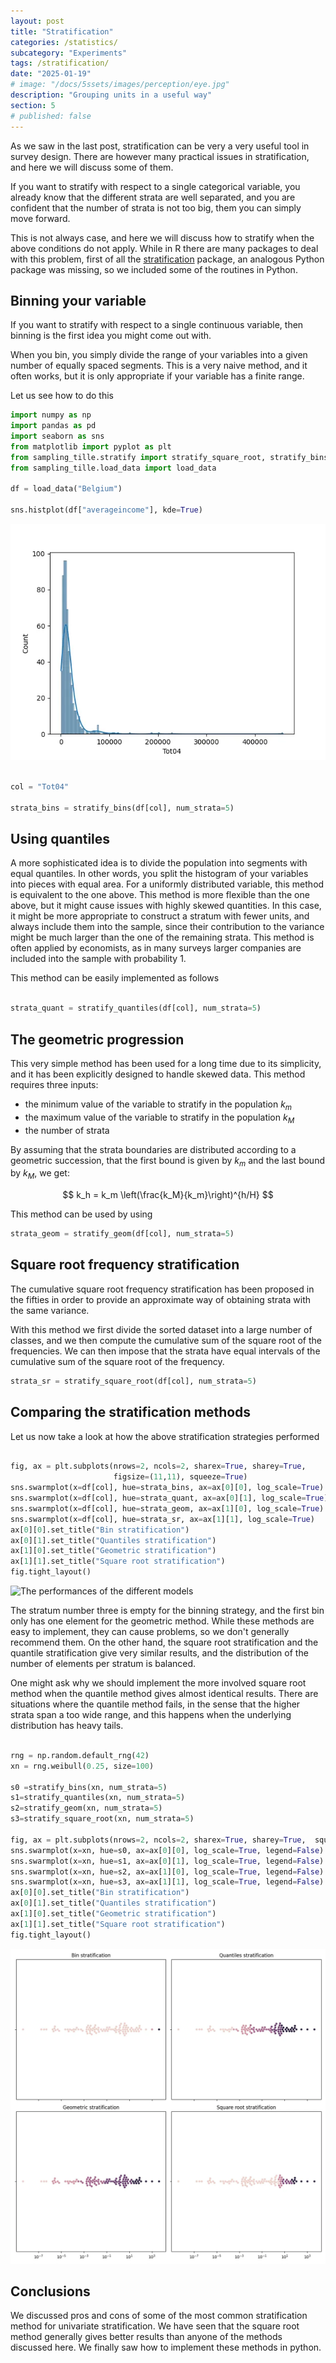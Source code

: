 ```yaml
---
layout: post
title: "Stratification"
categories: /statistics/
subcategory: "Experiments"
tags: /stratification/
date: "2025-01-19"
# image: "/docs/5ssets/images/perception/eye.jpg"
description: "Grouping units in a useful way"
section: 5
# published: false
---
```


As we saw in the last post, stratification can be very a
very useful tool in survey design.
There are however many practical issues in stratification,
and here we will discuss some of them.

If you want to stratify with respect to a single categorical variable,
you already know that the different strata are well separated,
and you are confident that the number of strata is not too big,
them you can simply move forward.

This is not always case, and here we will discuss how to stratify
when the above conditions do not apply.
While in R there are many packages to deal with this problem,
first of all the [stratification](
https://cran.r-project.org/web/packages/stratification/index.html) package,
an analogous Python package was missing, so we included some
of the routines in Python.

## Binning your variable

If you want to stratify with respect to a single continuous
variable, then binning is the first idea you might come
out with.

When you bin, you simply divide the range of your variables into
a given number of equally spaced segments.
This is a very naive method, and it often works, but
it is only appropriate if your variable has a finite
range.

Let us see how to do this

```python
import numpy as np
import pandas as pd
import seaborn as sns
from matplotlib import pyplot as plt
from sampling_tille.stratify import stratify_square_root, stratify_bins, stratify_geom, stratify_quantiles
from sampling_tille.load_data import load_data

df = load_data("Belgium")

sns.histplot(df["averageincome"], kde=True)
```

![The input data](/docs/assets/images/statistics/stratification/averageincome.webp)

```python

col = "Tot04"

strata_bins = stratify_bins(df[col], num_strata=5)
```
## Using quantiles

A more sophisticated idea is to divide the population
into segments with equal quantiles. In other words, you
split the histogram of your variables into pieces with equal area.
For a uniformly distributed variable, this method is equivalent
to the one above.
This method is more flexible than the one above, but
it might cause issues with highly skewed quantities.
In this case, it might be more appropriate to construct a 
stratum with fewer units, and always include them 
into the sample, since their contribution to the variance
might be much larger than the one of the remaining strata.
This method is often applied by economists, as
in many surveys larger companies are included into the sample
with probability 1.

This method can be easily implemented as follows

```python

strata_quant = stratify_quantiles(df[col], num_strata=5)

```

## The geometric progression

This very simple method has been used for a long time due to its simplicity,
and it has been explicitly designed to handle skewed data.
This method requires three inputs:
- the minimum value of the variable to stratify in the population $k_m$
- the maximum value of the variable to stratify in the population $k_M$
- the number of strata

By assuming that the strata boundaries are distributed
according to a geometric succession, that the first bound is given
by $k_m$ and the last bound by $k_M$, we get:

$$
k_h = k_m \left(\frac{k_M}{k_m}\right)^{h/H}
$$

This method can be used by using

```python
strata_geom = stratify_geom(df[col], num_strata=5)
```

## Square root frequency stratification

The cumulative square root frequency stratification has been
proposed in the fifties in order to provide an approximate
way of obtaining strata with the same variance.

With this method we first divide the sorted dataset into a large number of
classes, and we then compute the cumulative sum of the square
root of the frequencies.
We can then impose that the strata have equal intervals of the cumulative
sum of the square root of the frequency.

```python
strata_sr = stratify_square_root(df[col], num_strata=5)
```

## Comparing the stratification methods

Let us now take a look at how the above stratification
strategies performed

```python

fig, ax = plt.subplots(nrows=2, ncols=2, sharex=True, sharey=True,
                       figsize=(11,11), squeeze=True)
sns.swarmplot(x=df[col], hue=strata_bins, ax=ax[0][0], log_scale=True)
sns.swarmplot(x=df[col], hue=strata_quant, ax=ax[0][1], log_scale=True)
sns.swarmplot(x=df[col], hue=strata_geom, ax=ax[1][0], log_scale=True)
sns.swarmplot(x=df[col], hue=strata_sr, ax=ax[1][1], log_scale=True)
ax[0][0].set_title("Bin stratification")
ax[0][1].set_title("Quantiles stratification")
ax[1][0].set_title("Geometric stratification")
ax[1][1].set_title("Square root stratification")
fig.tight_layout()

```


![The performances
of the different models](/docs/assets/images/statistics/stratification/comparison.webp)

The stratum number three is empty for the binning strategy,
and the first bin only has one element for the geometric method.
While these methods are easy to implement, they can cause problems,
so we don't generally recommend them.
On the other hand, the square root stratification
and the quantile stratification give very similar results,
and the distribution of the number of elements
per stratum is balanced.

One might ask why we should implement the more involved 
square root method when the quantile method gives almost identical
results.
There are situations where the quantile method fails,
in the sense that the higher strata span a too wide range,
and this happens when the underlying distribution has heavy tails.

```python

rng = np.random.default_rng(42)
xn = rng.weibull(0.25, size=100)

s0 =stratify_bins(xn, num_strata=5)
s1=stratify_quantiles(xn, num_strata=5)
s2=stratify_geom(xn, num_strata=5)
s3=stratify_square_root(xn, num_strata=5)

fig, ax = plt.subplots(nrows=2, ncols=2, sharex=True, sharey=True,  squeeze=True, figsize=(11, 11))
sns.swarmplot(x=xn, hue=s0, ax=ax[0][0], log_scale=True, legend=False)
sns.swarmplot(x=xn, hue=s1, ax=ax[0][1], log_scale=True, legend=False)
sns.swarmplot(x=xn, hue=s2, ax=ax[1][0], log_scale=True, legend=False)
sns.swarmplot(x=xn, hue=s3, ax=ax[1][1], log_scale=True, legend=False)
ax[0][0].set_title("Bin stratification")
ax[0][1].set_title("Quantiles stratification")
ax[1][0].set_title("Geometric stratification")
ax[1][1].set_title("Square root stratification")
fig.tight_layout()
```

![](/docs/assets/images/statistics/stratification/comparison_weibull.webp)

## Conclusions

We discussed pros and cons of some of the most
common stratification method for univariate stratification.
We have seen that the square root method generally gives better results
than anyone of the methods discussed here.
We finally saw how to implement these methods in python.